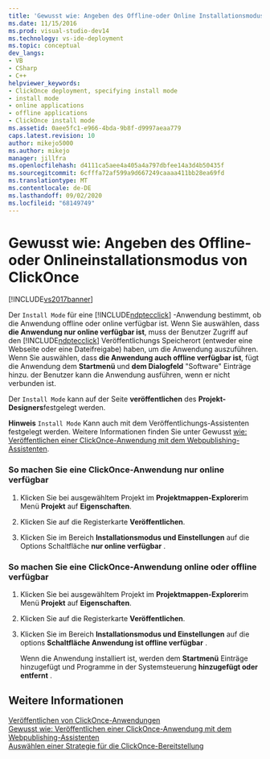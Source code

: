 ```yaml
---
title: 'Gewusst wie: Angeben des Offline-oder Online Installationsmodus von ClickOnce | Microsoft-Dokumentation'
ms.date: 11/15/2016
ms.prod: visual-studio-dev14
ms.technology: vs-ide-deployment
ms.topic: conceptual
dev_langs:
- VB
- CSharp
- C++
helpviewer_keywords:
- ClickOnce deployment, specifying install mode
- install mode
- online applications
- offline applications
- ClickOnce install mode
ms.assetid: 0aee5fc1-e966-4bda-9b8f-d9997aeaa779
caps.latest.revision: 10
author: mikejo5000
ms.author: mikejo
manager: jillfra
ms.openlocfilehash: d4111ca5aee4a405a4a797dbfee14a3d4b50435f
ms.sourcegitcommit: 6cfffa72af599a9d667249caaaa411bb28ea69fd
ms.translationtype: MT
ms.contentlocale: de-DE
ms.lasthandoff: 09/02/2020
ms.locfileid: "68149749"
---
```

# <a name="how-to-specify-the-clickonce-offline-or-online-install-mode"></a>Gewusst wie: Angeben des Offline- oder Onlineinstallationsmodus von ClickOnce
[!INCLUDE[vs2017banner](../includes/vs2017banner.md)]

Der `Install Mode` für eine [!INCLUDE[ndptecclick](../includes/ndptecclick-md.md)] -Anwendung bestimmt, ob die Anwendung offline oder online verfügbar ist. Wenn Sie auswählen, dass **die Anwendung nur online verfügbar ist**, muss der Benutzer Zugriff auf den [!INCLUDE[ndptecclick](../includes/ndptecclick-md.md)] Veröffentlichungs Speicherort (entweder eine Webseite oder eine Dateifreigabe) haben, um die Anwendung auszuführen. Wenn Sie auswählen, dass **die Anwendung auch offline verfügbar ist**, fügt die Anwendung dem **Startmenü** und **dem Dialogfeld** "Software" Einträge hinzu. der Benutzer kann die Anwendung ausführen, wenn er nicht verbunden ist.  
  
 Der `Install Mode` kann auf der Seite **veröffentlichen** des **Projekt-Designers**festgelegt werden.  
  
 **Hinweis** `Install Mode` Kann auch mit dem Veröffentlichungs-Assistenten festgelegt werden. Weitere Informationen finden Sie unter Gewusst [wie: Veröffentlichen einer ClickOnce-Anwendung mit dem Webpublishing-Assistenten](../deployment/how-to-publish-a-clickonce-application-using-the-publish-wizard.md).  
  
### <a name="to-make-a-clickonce-application-available-online-only"></a>So machen Sie eine ClickOnce-Anwendung nur online verfügbar  
  
1. Klicken Sie bei ausgewähltem Projekt im **Projektmappen-Explorer**im Menü **Projekt** auf **Eigenschaften**.  
  
2. Klicken Sie auf die Registerkarte **Veröffentlichen**.  
  
3. Klicken Sie im Bereich **Installationsmodus und Einstellungen** auf die Options Schaltfläche **nur online verfügbar** .  
  
### <a name="to-make-a-clickonce-application-available-online-or-offline"></a>So machen Sie eine ClickOnce-Anwendung online oder offline verfügbar  
  
1. Klicken Sie bei ausgewähltem Projekt im **Projektmappen-Explorer**im Menü **Projekt** auf **Eigenschaften**.  
  
2. Klicken Sie auf die Registerkarte **Veröffentlichen**.  
  
3. Klicken Sie im Bereich **Installationsmodus und Einstellungen** auf die options **Schaltfläche Anwendung ist offline verfügbar** .  
  
     Wenn die Anwendung installiert ist, werden dem **Startmenü** Einträge hinzugefügt und Programme in der Systemsteuerung **hinzugefügt oder entfernt** .  
  
## <a name="see-also"></a>Weitere Informationen  
 [Veröffentlichen von ClickOnce-Anwendungen](../deployment/publishing-clickonce-applications.md)   
 [Gewusst wie: Veröffentlichen einer ClickOnce-Anwendung mit dem Webpublishing-Assistenten](../deployment/how-to-publish-a-clickonce-application-using-the-publish-wizard.md)   
 [Auswählen einer Strategie für die ClickOnce-Bereitstellung](../deployment/choosing-a-clickonce-deployment-strategy.md)
